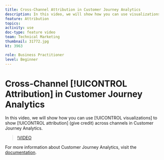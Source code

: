 ```yaml
---
title: Cross-Channel Attribution in Customer Journey Analytics
description: In this video, we will show how you can use visualizations to show attribution (give credit) across channels in Adobe Customer Journey Analytics.
feature: Attribution
topics: 
activity: use
doc-type: feature video
team: Technical Marketing
thumbnail: 31772.jpg
kt: 3963

role: Business Practitioner
level: Beginner
---
```


# Cross-Channel [!UICONTROL Attribution] in Customer Journey Analytics

In this video, we will show how you can use [!UICONTROL visualizations] to show [!UICONTROL attribution] (give credit) across channels in Customer Journey Analytics.

>[!VIDEO](https://video.tv.adobe.com/v/31772/?quality=12)

For more information about Customer Journey Analytics, visit the [documentation](https://docs.adobe.com/content/help/en/analytics-platform/using/cja-landing.html).
